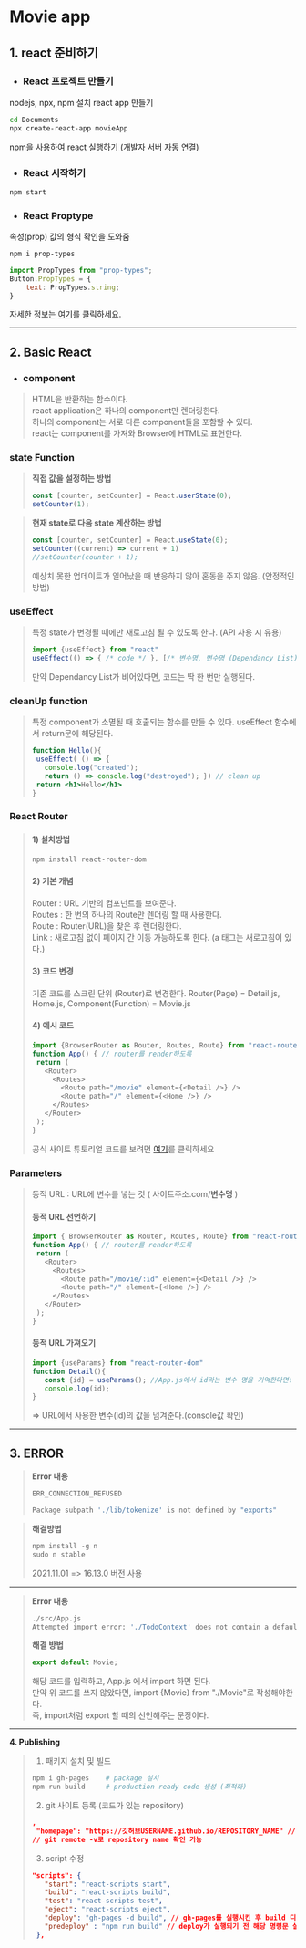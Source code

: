 # Movie app

## 1. react 준비하기
- ### React 프로젝트 만들기
nodejs,  npx, npm 설치
react app 만들기


```sh
cd Documents
npx create-react-app movieApp
```


npm을 사용하여 react 실행하기 (개발자 서버 자동 연결)


- ### React 시작하기

 
``` sh
npm start
```

- ### React Proptype
속성(prop) 값의 형식 확인을 도와줌


``` sh
npm i prop-types
```


``` jsx button.js
import PropTypes from "prop-types";
Button.PropTypes = {
    text: PropTypes.string;
}
```


자세한 정보는 [여기](https://github.com/facebook/create-react-app "facebook 깃허브")를 클릭하세요.


---

## 2. Basic React
- ### component
> HTML을 반환하는 함수이다.  
> react application은 하나의 component만 렌더링한다.   
> 하나의 component는 서로 다른 component들을 포함할 수 있다.  
> react는 component를 가져와 Browser에 HTML로 표현한다.    

  
### state Function

> **직접 값을 설정하는 방법**
>
>
> ```jsx
> const [counter, setCounter] = React.userState(0);
> setCounter(1);
> ```
>
>  

  
> **현재 state로 다음 state 계산하는 방법**
>
>
> ``` jsx
> const [counter, setCounter] = React.useState(0);
> setCounter((current) => current + 1)
> //setCounter(counter + 1);
> ```
>
>
> 예상치 못한 업데이트가 일어났을 때 반응하지 않아 혼동을 주지 않음. (안정적인 방법)  

  
### useEffect
> 특정 state가 변경될 때에만 새로고침 될 수 있도록 한다. (API 사용 시 유용)
>
> ```jsx
> import {useEffect} from "react"
> useEffect(() => { /* code */ }, [/* 변수명, 변수명 (Dependancy List) */ ] ) // 해당 변수의 state가 바뀔 때에만 함수 호출
> ```
>
> 만약 Dependancy List가 비어있다면, 코드는 딱 한 번만 실행된다.  
  
### cleanUp function
> 특정 component가 소멸될 때 호출되는 함수를 만들 수 있다.
> useEffect 함수에서 return문에 해당된다.
>
>
> ```jsx
>function Hello(){
>  useEffect( () => {
>    console.log("created");
>    return () => console.log("destroyed"); }) // clean up
>  return <h1>Hello</h1>
> }
> ```
>
>  
  
### React Router
> #### 1) 설치방법
> 
>
> ```sh
> npm install react-router-dom
> ```
>
>
> #### 2) 기본 개념
> Router : URL 기반의 컴포넌트를 보여준다.  
> Routes : 한 번의 하나의 Route만 렌더링 할 때 사용한다.  
> Route  : Router(URL)을 찾은 후 렌더링한다.  
> Link   : 새로고침 없이 페이지 간 이동 가능하도록 한다. (a 태그는 새로고침이 있다.)  
>
> #### 3) 코드 변경
> 기존 코드를 스크린 단위 (Router)로 변경한다.
> Router(Page) = Detail.js, Home.js, Component(Function) = Movie.js  
>
> #### 4) 예시 코드
>
>
> ```jsx:App.js
>import {BrowserRouter as Router, Routes, Route} from "react-router-dom";
> function App() { // router를 render하도록
>  return (
>    <Router>  
>      <Routes>  
>        <Route path="/movie" element={<Detail />} />  
>        <Route path="/" element={<Home />} />  
>      </Routes>  
>    </Router>  
>  );  
>}  
> ```
>
>
> 공식 사이트 튜토리얼 코드를 보려면 [여기](https://reactrouter.com/docs/en/v6/getting-started/tutorial "React Router 공식 홈페이지")를 클릭하세요   


### Parameters
> 동적 URL : URL에 변수를 넣는 것  ( 사이트주소.com/**변수명** )
> #### 동적 URL 선언하기
>
>
> ```jsx:App.js
> import { BrowserRouter as Router, Routes, Route} from "react-router-dom";
> function App() { // router를 render하도록
>  return (
>    <Router>
>      <Routes>
>        <Route path="/movie/:id" element={<Detail />} />
>        <Route path="/" element={<Home />} />
>      </Routes>
>    </Router>
>  );
> }
> ```
>
>
> #### 동적 URL 가져오기
>
>
> ```js:Detail.js
> import {useParams} from "react-router-dom"
> function Detail(){
>    const {id} = useParams(); //App.js에서 id라는 변수 명을 기억한다면! 그러지 않으면 중괄호 빼고
>    console.log(id);
> }
>```
>
>
> => URL에서 사용한 변수(id)의 값을 넘겨준다.(console값 확인)  

--- 

## 3. ERROR

> **Error 내용**
> ```sh
> ERR_CONNECTION_REFUSED
>
> Package subpath './lib/tokenize' is not defined by "exports"
> ```

     
> **해결방법**  
>
>
> ```js
> npm install -g n
> sudo n stable
> ```
>
>
> 2021.11.01 => 16.13.0 버전 사용

---

> **Error 내용**
>
>
> ```sh
> ./src/App.js
> Attempted import error: './TodoContext' does not contain a default export (imported as 'TodoProvider').
> ```
>
>
> **해결 방법**
> 
>
> ```sh:Movie.js
> export default Movie;
> ```
>
>
> 해당 코드를 입력하고, App.js 에서 import 하면 된다.   
> 만약 위 코드를 쓰지 않았다면, import {Movie} from "./Movie"로 작성해야한다.  
> 즉, import처럼 export 할 때의 선언해주는 문장이다.  

---

**4. Publishing**
> 1) 패키지 설치 및 빌드
>
>
>```sh
> npm i gh-pages    # package 설치
> npm run build     # production ready code 생성 (최적화)
>```
>
>
> 2) git 사이트 등록 (코드가 있는 repository)
>
>
>```json:package.json
> ,
>  "homepage": "https://깃허브USERNAME.github.io/REPOSITORY_NAME" // 맨 마지막에 추가
> // git remote -v로 repository name 확인 가능
>```
>
>
> 3) script 수정
>
>
> ```json:package.json
> "scripts": {
>    "start": "react-scripts start",
>    "build": "react-scripts build",
>    "test": "react-scripts test",
>    "eject": "react-scripts eject",
>    "deploy": "gh-pages -d build", // gh-pages를 실행시킨 후 build 디렉토리를 가져감
>    "predeploy" : "npm run build" // deploy가 실행되기 전 해당 명령문 실행 (build 후 deploy 실행 가능하도록)
>  },
>```
>
>
